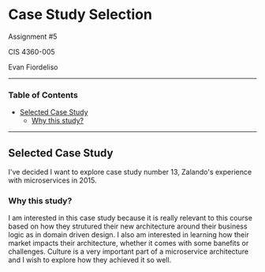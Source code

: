 # Case Study Selection

Assignment #5

CIS 4360-005

Evan Fiordeliso

---

### Table of Contents
* [Selected Case Study](#selected-case-study)
    * [Why this study?](#why-this-study)

---

## Selected Case Study
I've decided I want to explore case study number 13, 
Zalando's experience with microservices in 2015.

### Why this study?
I am interested in this case study because it is really
relevant to this course based on how they strutured
their new architecture around their business logic as
in domain driven design. I also am interested in
learning how their market impacts their architecture,
whether it comes with some banefits or challenges.
Culture is a very important part of a microservice
architecture and I wish to explore how they achieved it
so well.
